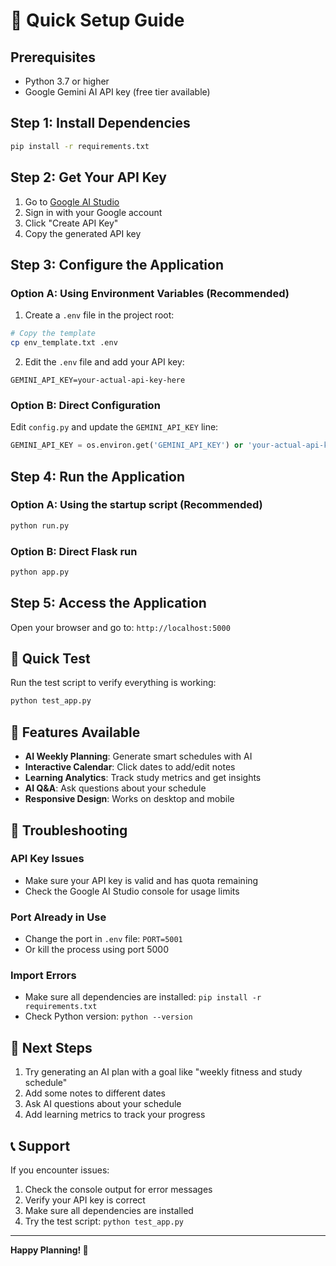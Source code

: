 # 🚀 Quick Setup Guide

## Prerequisites

- Python 3.7 or higher
- Google Gemini AI API key (free tier available)

## Step 1: Install Dependencies

```bash
pip install -r requirements.txt
```

## Step 2: Get Your API Key

1. Go to [Google AI Studio](https://makersuite.google.com/app/apikey)
2. Sign in with your Google account
3. Click "Create API Key"
4. Copy the generated API key

## Step 3: Configure the Application

### Option A: Using Environment Variables (Recommended)

1. Create a `.env` file in the project root:
```bash
# Copy the template
cp env_template.txt .env
```

2. Edit the `.env` file and add your API key:
```
GEMINI_API_KEY=your-actual-api-key-here
```

### Option B: Direct Configuration

Edit `config.py` and update the `GEMINI_API_KEY` line:
```python
GEMINI_API_KEY = os.environ.get('GEMINI_API_KEY') or 'your-actual-api-key-here'
```

## Step 4: Run the Application

### Option A: Using the startup script (Recommended)
```bash
python run.py
```

### Option B: Direct Flask run
```bash
python app.py
```

## Step 5: Access the Application

Open your browser and go to: `http://localhost:5000`

## 🎯 Quick Test

Run the test script to verify everything is working:
```bash
python test_app.py
```

## 📱 Features Available

- **AI Weekly Planning**: Generate smart schedules with AI
- **Interactive Calendar**: Click dates to add/edit notes
- **Learning Analytics**: Track study metrics and get insights
- **AI Q&A**: Ask questions about your schedule
- **Responsive Design**: Works on desktop and mobile

## 🔧 Troubleshooting

### API Key Issues
- Make sure your API key is valid and has quota remaining
- Check the Google AI Studio console for usage limits

### Port Already in Use
- Change the port in `.env` file: `PORT=5001`
- Or kill the process using port 5000

### Import Errors
- Make sure all dependencies are installed: `pip install -r requirements.txt`
- Check Python version: `python --version`

## 🚀 Next Steps

1. Try generating an AI plan with a goal like "weekly fitness and study schedule"
2. Add some notes to different dates
3. Ask AI questions about your schedule
4. Add learning metrics to track your progress

## 📞 Support

If you encounter issues:
1. Check the console output for error messages
2. Verify your API key is correct
3. Make sure all dependencies are installed
4. Try the test script: `python test_app.py`

---

**Happy Planning! 🎉**


